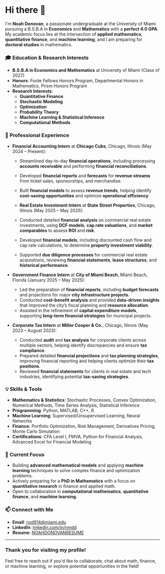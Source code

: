 # Hi there 👋

I'm **Noah Donovan**, a passionate undergraduate at the University of Miami pursuing a B.S.B.A in **Economics** and **Mathematics** with a **perfect 4.0 GPA**. My academic focus lies at the intersection of **applied mathematics**, **quantitative finance**, and **machine learning**, and I am preparing for **doctoral studies** in mathematics.

### 🎓 **Education & Research Interests**
- **B.S.B.A in Economics and Mathematics** at University of Miami (Class of 2027)
- **Honors**: Foote Fellows Honors Program, Departmental Honors in Mathematics, Prism Honors Program
- **Research Interests**:
  - **Quantitative Finance**
  - **Stochastic Modeling**
  - **Optimization**
  - **Probability Theory**
  - **Machine Learning & Statistical Inference**
  - **Computational Methods**

### 💼 **Professional Experience**
- **Financial Accounting Intern** at **Chicago Cubs**, Chicago, Illinois (May 2024 – Present):
  - Streamlined day-to-day **financial operations**, including processing **accounts receivable** and performing **financial reconciliations**.
  - Developed **financial reports** and **forecasts** for **revenue streams** from ticket sales, sponsorships, and merchandise.
  - Built **financial models** to assess **revenue trends**, helping identify **cost-saving opportunities** and optimize **operational efficiency**.

  - **Real Estate Investment Intern** at **State Street Properties**, Chicago, Illinois (May 2025 – May 2025):
  - Conducted detailed **financial analysis** on commercial real estate investments, using **DCF models**, **cap rate valuations**, and **market comparables** to assess **ROI** and **risk**.
  - Developed **financial models**, including discounted cash flow and cap rate calculations, to determine **property investment viability**.
  - Supported **due diligence processes** for commercial real estate acquisitions, reviewing **financial statements**, **lease structures**, and **historical performance**.

- **Government Finance Intern** at **City of Miami Beach**, Miami Beach, Florida (January 2025 – May 2025):
  - Led the preparation of **financial reports**, including **budget forecasts** and projections for major **city infrastructure projects**.
  - Conducted **cost-benefit analysis** and provided **data-driven insights** that improved the city’s fiscal planning and **resource allocation**.
  - Assisted in the refinement of **capital expenditure models**, supporting **long-term financial strategies** for municipal projects.

- **Corporate Tax Intern** at **Miller Cooper & Co.**, Chicago, Illinois (May 2023 – August 2023):
  - Conducted **audit** and **tax analysis** for corporate clients across multiple sectors, helping identify discrepancies and ensure **tax compliance**.
  - Prepared detailed **financial projections** and **tax planning strategies**, improving financial reporting and helping clients optimize their **tax positions**.
  - Reviewed **financial statements** for clients in real estate and tech industries, identifying potential **tax-saving strategies**.

### 💡 **Skills & Tools**
- **Mathematics & Statistics**: Stochastic Processes, Convex Optimization, Numerical Methods, Time Series Analysis, Statistical Inference
- **Programming**: Python, MATLAB, C++, R
- **Machine Learning**: Supervised/Unsupervised Learning, Neural Networks
- **Finance**: Portfolio Optimization, Risk Management, Derivatives Pricing, Monte Carlo Simulation              
- **Certifications**: CFA Level I, FMVA, Python for Financial Analysis, Advanced Excel for Financial Modeling

### 🎯 **Current Focus**
- Building **advanced mathematical models** and applying **machine learning** techniques to solve complex finance and optimization problems.
- Actively preparing for a **PhD in Mathematics** with a focus on **quantitative research** in finance and applied math.
- Open to collaboration in **computational mathematics**, **quantitative finance**, and **machine learning**.

### 📫 **Connect with Me**
- **Email**: nxd914@miami.edu  
- **LinkedIn**: [linkedin.com/in/nmdd](https://www.linkedin.com/in/nmdd)
- **Resume**: [NOAHDONOVANRESUME](https://raw.githubusercontent.com/nxd914/NOAHDONOVANRESUME/d7b126842a753f567c094367cd5bd6713ad9cc22/NOAHDONOVANRESUME.docx)

---

### **Thank you for visiting my profile!**  
Feel free to reach out if you'd like to collaborate, chat about math, finance, or machine learning, or explore potential opportunities in the field!
